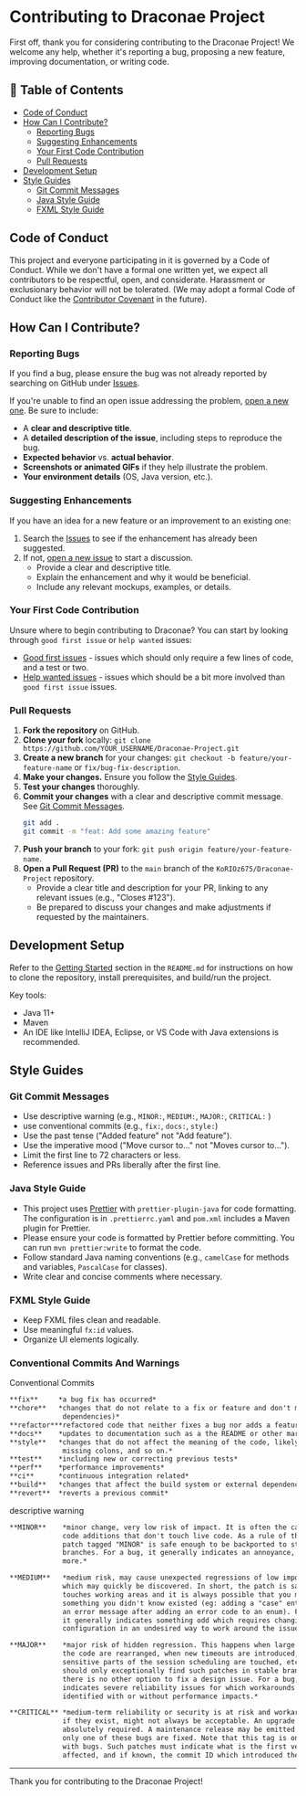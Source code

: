 # Contributing to Draconae Project

First off, thank you for considering contributing to the Draconae Project! We welcome any help, whether it's reporting a bug, proposing a new feature, improving documentation, or writing code.

## 📜 Table of Contents

- [Code of Conduct](#code-of-conduct)
- [How Can I Contribute?](#how-can-i-contribute)
    - [Reporting Bugs](#reporting-bugs)
    - [Suggesting Enhancements](#suggesting-enhancements)
    - [Your First Code Contribution](#your-first-code-contribution)
    - [Pull Requests](#pull-requests)
- [Development Setup](#development-setup)
- [Style Guides](#style-guides)
    - [Git Commit Messages](#git-commit-messages)
    - [Java Style Guide](#java-style-guide)
    - [FXML Style Guide](#fxml-style-guide)

## Code of Conduct

This project and everyone participating in it is governed by a Code of Conduct. While we don't have a formal one written yet, we expect all contributors to be respectful, open, and considerate. Harassment or exclusionary behavior will not be tolerated. (We may adopt a formal Code of Conduct like the [Contributor Covenant](https://www.contributor-covenant.org/) in the future).

## How Can I Contribute?

### Reporting Bugs

If you find a bug, please ensure the bug was not already reported by searching on GitHub under [Issues](https://github.com/KoRIOz675/Draconae-Project/issues).

If you're unable to find an open issue addressing the problem, [open a new one](https://github.com/KoRIOz675/Draconae-Project/issues/new). Be sure to include:
- A **clear and descriptive title**.
- A **detailed description of the issue**, including steps to reproduce the bug.
- **Expected behavior** vs. **actual behavior**.
- **Screenshots or animated GIFs** if they help illustrate the problem.
- **Your environment details** (OS, Java version, etc.).

### Suggesting Enhancements

If you have an idea for a new feature or an improvement to an existing one:
1. Search the [Issues](https://github.com/KoRIOz675/Draconae-Project/issues) to see if the enhancement has already been suggested.
2. If not, [open a new issue](https://github.com/KoRIOz675/Draconae-Project/issues/new) to start a discussion.
    - Provide a clear and descriptive title.
    - Explain the enhancement and why it would be beneficial.
    - Include any relevant mockups, examples, or details.

### Your First Code Contribution

Unsure where to begin contributing to Draconae? You can start by looking through `good first issue` or `help wanted` issues:
- [Good first issues](https://github.com/KoRIOz675/Draconae-Project/labels/good%20first%20issue) - issues which should only require a few lines of code, and a test or two.
- [Help wanted issues](https://github.com/KoRIOz675/Draconae-Project/labels/help%20wanted) - issues which should be a bit more involved than `good first issue` issues.

### Pull Requests

1.  **Fork the repository** on GitHub.
2.  **Clone your fork** locally: `git clone https://github.com/YOUR_USERNAME/Draconae-Project.git`
3.  **Create a new branch** for your changes: `git checkout -b feature/your-feature-name` or `fix/bug-fix-description`.
4.  **Make your changes.** Ensure you follow the [Style Guides](#style-guides).
5.  **Test your changes** thoroughly.
6.  **Commit your changes** with a clear and descriptive commit message. See [Git Commit Messages](#git-commit-messages).
    ```bash
    git add .
    git commit -m "feat: Add some amazing feature"
    ```
7.  **Push your branch** to your fork: `git push origin feature/your-feature-name`.
8.  **Open a Pull Request (PR)** to the `main` branch of the `KoRIOz675/Draconae-Project` repository.
    -   Provide a clear title and description for your PR, linking to any relevant issues (e.g., "Closes #123").
    -   Be prepared to discuss your changes and make adjustments if requested by the maintainers.

## Development Setup

Refer to the [Getting Started](#-getting-started) section in the `README.md` for instructions on how to clone the repository, install prerequisites, and build/run the project.

Key tools:
- Java 11+
- Maven
- An IDE like IntelliJ IDEA, Eclipse, or VS Code with Java extensions is recommended.

## Style Guides

### Git Commit Messages

-   Use descriptive warning (e.g., `MINOR:`, `MEDIUM:`, `MAJOR:`, `CRITICAL:` ) 
-   use conventional commits (e.g., `fix:`, `docs:`, `style:`)
-   Use the past tense ("Added feature" not "Add feature").
-   Use the imperative mood ("Move cursor to..." not "Moves cursor to...").
-   Limit the first line to 72 characters or less.
-   Reference issues and PRs liberally after the first line.

### Java Style Guide

-   This project uses [Prettier](https://prettier.io/) with `prettier-plugin-java` for code formatting. The configuration is in `.prettierrc.yaml` and `pom.xml` includes a Maven plugin for Prettier.
-   Please ensure your code is formatted by Prettier before committing. You can run `mvn prettier:write` to format the code.
-   Follow standard Java naming conventions (e.g., `camelCase` for methods and variables, `PascalCase` for classes).
-   Write clear and concise comments where necessary.

### FXML Style Guide

-   Keep FXML files clean and readable.
-   Use meaningful `fx:id` values.
-   Organize UI elements logically.

### Conventional Commits And Warnings

Conventional Commits
```markdown
**fix**     *a bug fix has occurred*
**chore**   *changes that do not relate to a fix or feature and don't modify src or test files (for example updating 
             dependencies)*
**refactor***refactored code that neither fixes a bug nor adds a feature*
**docs**    *updates to documentation such as a the README or other markdown files*
**style**   *changes that do not affect the meaning of the code, likely related to code formatting such as white-space,
             missing colons, and so on.*
**test**    *including new or correcting previous tests*
**perf**    *performance improvements*
**ci**      *continuous integration related*
**build**   *changes that affect the build system or external dependencies*
**revert**  *reverts a previous commit*
```
descriptive warning
```markdown
**MINOR**    *minor change, very low risk of impact. It is often the case for
             code additions that don't touch live code. As a rule of thumb, a
             patch tagged "MINOR" is safe enough to be backported to stable
             branches. For a bug, it generally indicates an annoyance, nothing
             more.*

**MEDIUM**   *medium risk, may cause unexpected regressions of low importance or
             which may quickly be discovered. In short, the patch is safe but
             touches working areas and it is always possible that you missed
             something you didn't know existed (eg: adding a "case" entry or
             an error message after adding an error code to an enum). For a bug,
             it generally indicates something odd which requires changing the
             configuration in an undesired way to work around the issue.*

**MAJOR**    *major risk of hidden regression. This happens when large parts of
             the code are rearranged, when new timeouts are introduced, when
             sensitive parts of the session scheduling are touched, etc... We
             should only exceptionally find such patches in stable branches when
             there is no other option to fix a design issue. For a bug, it
             indicates severe reliability issues for which workarounds are
             identified with or without performance impacts.*

**CRITICAL** *medium-term reliability or security is at risk and workarounds,
             if they exist, might not always be acceptable. An upgrade is
             absolutely required. A maintenance release may be emitted even if
             only one of these bugs are fixed. Note that this tag is only used
             with bugs. Such patches must indicate what is the first version
             affected, and if known, the commit ID which introduced the issue.*
```

---

Thank you for contributing to the Draconae Project!